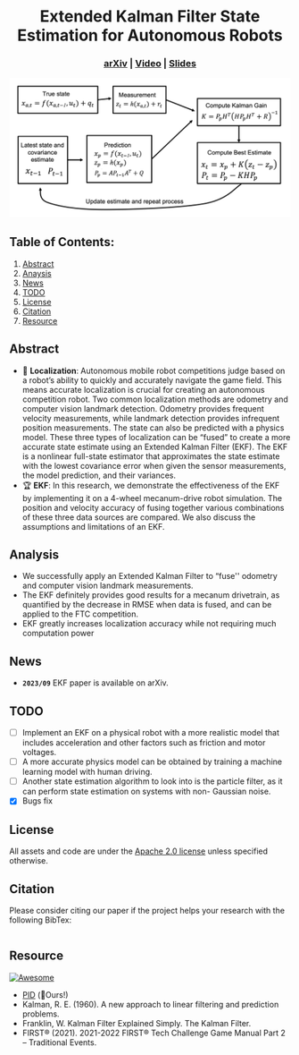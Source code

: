 <div align="center">   
  
# Extended Kalman Filter State Estimation for Autonomous Robots
</div>

<h3 align="center">
  <a href="https://arxiv.org">arXiv</a> |
  <a href="https://www.youtube.com/watch?v=u2EER8b3shA">Video</a> |
  <a href="docs/ekf.pdf">Slides</a>
</h3>

![teaser](sources/ekf.png)

## Table of Contents:
1. [Abstract](#abstract)
2. [Anaysis](#analysis)
3. [News](#news)
4. [TODO](#todos)
5. [License](#license)
6. [Citation](#citation)
7. [Resource](#resource)

## Abstract <a name="high"></a>

- :robot: **Localization**: Autonomous mobile robot competitions judge based on a robot’s ability to quickly and accurately navigate the game field. This means accurate localization is crucial for creating an autonomous competition robot. Two common localization methods are odometry and computer vision landmark detection. Odometry provides frequent velocity measurements, while landmark detection provides infrequent position measurements. The state can also be predicted with a physics model. These three types of localization can be “fused” to create a more accurate state estimate using an Extended Kalman Filter (EKF). The EKF is a nonlinear full-state estimator that approximates the state estimate with the lowest covariance error when given the sensor measurements, the model prediction, and their variances.
- :trophy: **EKF**: In this research, we demonstrate the effectiveness of the EKF by implementing it on a 4-wheel mecanum-drive robot simulation. The position and velocity accuracy of fusing together various combinations of these three data sources are compared. We also discuss the assumptions and limitations of an EKF.

## Analysis <a name="analysis"></a>

- We successfully apply an Extended Kalman Filter to “fuse'' odometry and computer vision landmark measurements. 
- The EKF definitely provides good results for a mecanum drivetrain, as quantified by the decrease in RMSE when data is fused, and can be applied to the FTC competition.
- EKF greatly increases localization accuracy while not requiring much computation power

## News <a name="news"></a>

- **`2023/09`** EKF paper is available on arXiv.

## TODO <a name="todos"></a>

- [ ] Implement an EKF on a physical robot with a more realistic model that includes acceleration and other factors such as friction and motor voltages.
- [ ] A more accurate physics model can be obtained by training a machine learning model with human driving.
- [ ] Another state estimation algorithm to look into is the particle filter, as it can perform state estimation on systems with non- Gaussian noise.
- [x] Bugs fix

## License <a name="license"></a>

All assets and code are under the [Apache 2.0 license](./LICENSE) unless specified otherwise.

## Citation <a name="citation"></a>

Please consider citing our paper if the project helps your research with the following BibTex:

```bibtex
```

## Resource

[![Awesome](https://awesome.re/badge.svg)](https://awesome.re)
- [PID](https://github.com/BubblyBingBong/PID) (:rocket:Ours!)
- Kalman, R. E. (1960). A new approach to linear filtering and prediction problems.
- Franklin, W. Kalman Filter Explained Simply. The Kalman Filter.
- FIRST® (2021). 2021-2022 FIRST® Tech Challenge Game Manual Part 2 – Traditional Events.

